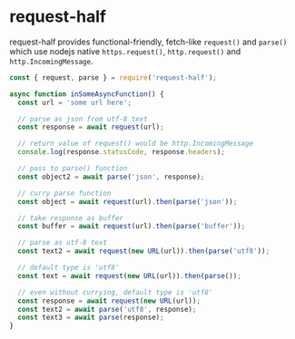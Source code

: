 # request-half

request-half provides functional-friendly, fetch-like `request()` and `parse()` which use nodejs native
`https.request()`, `http.request()` and `http.IncomingMessage`.

```js
const { request, parse } = require('request-half');

async function inSomeAsyncFunction() {
  const url = 'some url here';

  // parse as json from utf-8 text
  const response = await request(url);

  // return value of request() would be http.IncomingMessage
  console.log(response.statusCode, response.headers);

  // pass to parse() function
  const object2 = await parse('json', response);

  // curry parse function
  const object = await request(url).then(parse('json'));

  // take response as buffer
  const buffer = await request(url).then(parse('buffer'));

  // parse as utf-8 text
  const text2 = await request(new URL(url)).then(parse('utf8'));

  // default type is 'utf8'
  const text = await request(new URL(url)).then(parse());

  // even without currying, default type is 'utf8'
  const response = await request(new URL(url));
  const text2 = await parse('utf8', response);
  const text3 = await parse(response);
}
```
